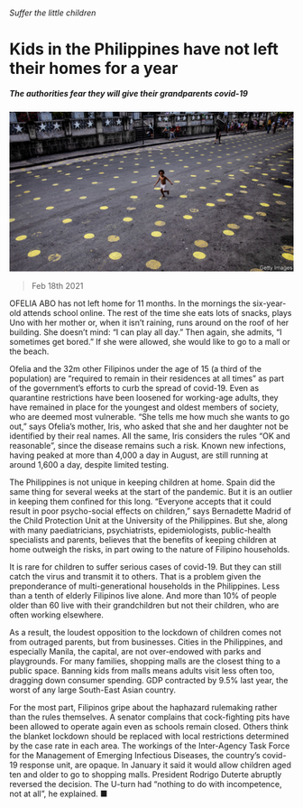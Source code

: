###### Suffer the little children

# Kids in the Philippines have not left their homes for a year 

##### The authorities fear they will give their grandparents covid-19 

![image](images/20210220_ASP002_0.jpg) 

> Feb 18th 2021 


OFELIA ABO has not left home for 11 months. In the mornings the six-year-old attends school online. The rest of the time she eats lots of snacks, plays Uno with her mother or, when it isn’t raining, runs around on the roof of her building. She doesn’t mind: “I can play all day.” Then again, she admits, “I sometimes get bored.” If she were allowed, she would like to go to a mall or the beach.


Ofelia and the 32m other Filipinos under the age of 15 (a third of the population) are “required to remain in their residences at all times” as part of the government’s efforts to curb the spread of covid-19. Even as quarantine restrictions have been loosened for working-age adults, they have remained in place for the youngest and oldest members of society, who are deemed most vulnerable. “She tells me how much she wants to go out,” says Ofelia’s mother, Iris, who asked that she and her daughter not be identified by their real names. All the same, Iris considers the rules “OK and reasonable”, since the disease remains such a risk. Known new infections, having peaked at more than 4,000 a day in August, are still running at around 1,600 a day, despite limited testing.



The Philippines is not unique in keeping children at home. Spain did the same thing for several weeks at the start of the pandemic. But it is an outlier in keeping them confined for this long. “Everyone accepts that it could result in poor psycho-social effects on children,” says Bernadette Madrid of the Child Protection Unit at the University of the Philippines. But she, along with many paediatricians, psychiatrists, epidemiologists, public-health specialists and parents, believes that the benefits of keeping children at home outweigh the risks, in part owing to the nature of Filipino households. 


It is rare for children to suffer serious cases of covid-19. But they can still catch the virus and transmit it to others. That is a problem given the preponderance of multi-generational households in the Philippines. Less than a tenth of elderly Filipinos live alone. And more than 10% of people older than 60 live with their grandchildren but not their children, who are often working elsewhere.


As a result, the loudest opposition to the lockdown of children comes not from outraged parents, but from businesses. Cities in the Philippines, and especially Manila, the capital, are not over-endowed with parks and playgrounds. For many families, shopping malls are the closest thing to a public space. Banning kids from malls means adults visit less often too, dragging down consumer spending. GDP contracted by 9.5% last year, the worst of any large South-East Asian country.


For the most part, Filipinos gripe about the haphazard rulemaking rather than the rules themselves. A senator complains that cock-fighting pits have been allowed to operate again even as schools remain closed. Others think the blanket lockdown should be replaced with local restrictions determined by the case rate in each area. The workings of the Inter-Agency Task Force for the Management of Emerging Infectious Diseases, the country’s covid-19 response unit, are opaque. In January it said it would allow children aged ten and older to go to shopping malls. President Rodrigo Duterte abruptly reversed the decision. The U-turn had “nothing to do with incompetence, not at all”, he explained. ■

